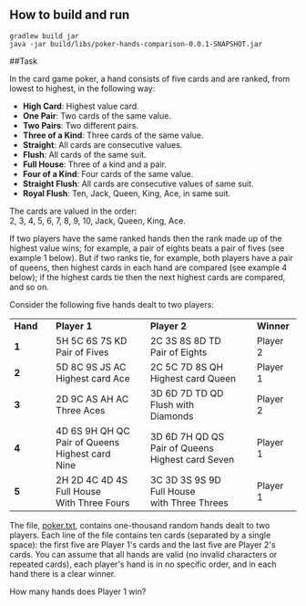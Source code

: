 ## How to build and run
``gradlew build jar`` <br />
``java -jar build/libs/poker-hands-comparison-0.0.1-SNAPSHOT.jar``

##Task

<p>In the card game poker, a hand consists of five cards and are ranked, from lowest to highest, in the following way:</p>
<ul><li><b>High Card</b>: Highest value card.</li>
<li><b>One Pair</b>: Two cards of the same value.</li>
<li><b>Two Pairs</b>: Two different pairs.</li>
<li><b>Three of a Kind</b>: Three cards of the same value.</li>
<li><b>Straight</b>: All cards are consecutive values.</li>
<li><b>Flush</b>: All cards of the same suit.</li>
<li><b>Full House</b>: Three of a kind and a pair.</li>
<li><b>Four of a Kind</b>: Four cards of the same value.</li>
<li><b>Straight Flush</b>: All cards are consecutive values of same suit.</li>
<li><b>Royal Flush</b>: Ten, Jack, Queen, King, Ace, in same suit.</li>
</ul><p>The cards are valued in the order:<br />2, 3, 4, 5, 6, 7, 8, 9, 10, Jack, Queen, King, Ace.</p>
<p>If two players have the same ranked hands then the rank made up of the highest value wins; for example, a pair of eights beats a pair of fives (see example 1 below). But if two ranks tie, for example, both players have a pair of queens, then highest cards in each hand are compared (see example 4 below); if the highest cards tie then the next highest cards are compared, and so on.</p>
<p>Consider the following five hands dealt to two players:</p>
<div class="center">
<table><tr><td><b>Hand</b></td><td> </td><td><b>Player 1</b></td><td> </td><td><b>Player 2</b></td><td> </td><td><b>Winner</b></td>
</tr><tr><td><b>1</b></td><td> </td><td>5H 5C 6S 7S KD<br /><div class="smaller">Pair of Fives</div></td><td> </td><td>2C 3S 8S 8D TD<br /><div class="smaller">Pair of Eights</div></td><td> </td><td>Player 2</td>
</tr><tr><td><b>2</b></td><td> </td><td>5D 8C 9S JS AC<br /><div class="smaller">Highest card Ace</div></td><td> </td><td>2C 5C 7D 8S QH<br /><div class="smaller">Highest card Queen</div></td><td> </td><td>Player 1</td>
</tr><tr><td><b>3</b></td><td> </td><td>2D 9C AS AH AC<br /><div class="smaller">Three Aces</div></td><td> </td><td>3D 6D 7D TD QD<br /><div class="smaller">Flush  with Diamonds</div></td><td> </td><td>Player 2</td>
</tr><tr><td><b>4</b></td><td> </td><td>4D 6S 9H QH QC<br /><div class="smaller">Pair of Queens<br />Highest card Nine</div></td><td> </td><td>3D 6D 7H QD QS<br /><div class="smaller">Pair of Queens<br />Highest card Seven</div></td><td> </td><td>Player 1</td>
</tr><tr><td><b>5</b></td><td> </td><td>2H 2D 4C 4D 4S<br /><div class="smaller">Full House<br />With Three Fours</div></td><td> </td><td>3C 3D 3S 9S 9D<br /><div class="smaller">Full House<br />with Three Threes</div></td><td> </td><td>Player 1</td>
</tr></table></div>
<p>The file, <a href="src/main/resources/p054_poker.txt">poker.txt</a>, contains one-thousand random hands dealt to two players. Each line of the file contains ten cards (separated by a single space): the first five are Player 1's cards and the last five are Player 2's cards. You can assume that all hands are valid (no invalid characters or repeated cards), each player's hand is in no specific order, and in each hand there is a clear winner.</p>
<p>How many hands does Player 1 win?</p>